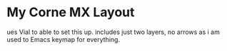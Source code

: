 # My Corne MX Layout

ues Vial to able to set this up. includes just two layers, no arrows as i am used to Emacs keymap for everything.
